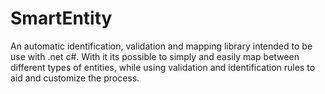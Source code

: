 SmartEntity
===========

An automatic identification, validation and mapping library intended to be use with .net c#. With it its possible to simply and easily map between different types of entities, while using validation and identification rules to aid and customize the process.
